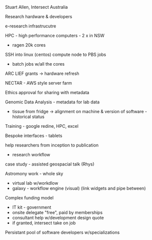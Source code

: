 Stuart Allen, Intersect Australia

Research hardware & developers

e-research infrastrucutre

HPC - high performance computers - 2 x in NSW
 - ragen 20k cores

SSH into linux (centos) compute node to PBS jobs
 - batch jobs w/all the cores

ARC LIEF grants -> hardware refresh

NECTAR - AWS style server farm

Ethics approval for sharing with metadata

Genomic Data Analysis - metadata for lab data
 - tissue from fridge -> alignment on machine & version of software - historical status

Training - google redine, HPC, excel

Bespoke interfaces - tablets

help researchers from inception to publication
 - research workflow

case study - assisted geospacial talk (Rhys)

Astromony work - whole sky
 - virtual lab w/workdlow
 - galaxy - workflow engine (visual) (link widgets and pipe between)


Complex funding model 
 - IT kit - government
 - onsite delegate "free", paid by memberships
 - consultant help w/development design quote
 - if granted, intersect take on job

Persistant pool of software developers w/specializations


